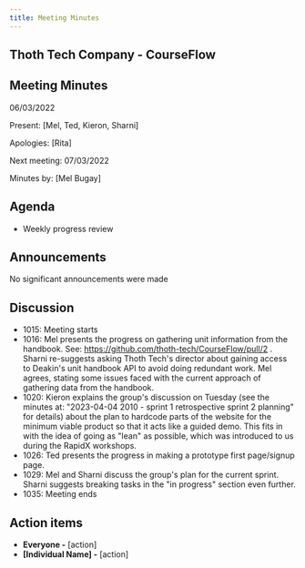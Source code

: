 ```yaml
---
title: Meeting Minutes
---
```


## Thoth Tech Company - CourseFlow

## Meeting Minutes

06/03/2022

Present: [Mel, Ted, Kieron, Sharni]

Apologies: [Rita]

Next meeting: 07/03/2022

Minutes by: [Mel Bugay]

## Agenda

- Weekly progress review

## Announcements

No significant announcements were made

## Discussion

- 1015: Meeting starts
- 1016: Mel presents the progress on gathering unit information from the handbook. See:
  <https://github.com/thoth-tech/CourseFlow/pull/2> . Sharni re-suggests asking Thoth Tech's
  director about gaining access to Deakin's unit handbook API to avoid doing redundant work. Mel
  agrees, stating some issues faced with the current approach of gathering data from the handbook.
- 1020: Kieron explains the group's discussion on Tuesday (see the minutes at: "2023-04-04 2010 -
  sprint 1 retrospective sprint 2 planning" for details) about the plan to hardcode parts of the
  website for the minimum viable product so that it acts like a guided demo. This fits in with the
  idea of going as "lean" as possible, which was introduced to us during the RapidX workshops.
- 1026: Ted presents the progress in making a prototype first page/signup page.
- 1029: Mel and Sharni discuss the group's plan for the current sprint. Sharni suggests breaking
  tasks in the "in progress" section even further.
- 1035: Meeting ends

## Action items

- **Everyone -** [action]
- **[Individual Name] -** [action]

